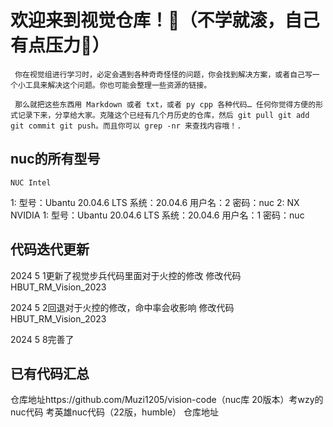 # 欢迎来到视觉仓库！🤪（不学就滚，自己有点压力🥰）

     你在视觉组进行学习时，必定会遇到各种奇奇怪怪的问题，你会找到解决方案，或者自己写一个小工具来解决这个问题。你也可能会整理一些资源的链接。

     那么就把这些东西用 Markdown 或者 txt，或者 py cpp 各种代码… 任何你觉得方便的形式记录下来，分享给大家。克隆这个已经有几个月历史的仓库，然后 git pull git add git commit git push。而且你可以 grep -nr 来查找内容哦！.

## nuc的所有型号
    NUC Intel 
   1:  型号：Ubantu 20.04.6 LTS	系统：20.04.6	用户名：2		密码：nuc
   2:
    NX NVIDIA
   1: 型号：Ubantu 20.04.6 LTS	系统：20.04.6	用户名：1		密码：nuc

## 代码迭代更新

2024 5 1更新了视觉步兵代码里面对于火控的修改
修改代码 HBUT_RM_Vision_2023

2024 5 2回退对于火控的修改，命中率会收影响
修改代码 HBUT_RM_Vision_2023

2024 5 8完善了
## 已有代码汇总

仓库地址https://github.com/Muzi1205/vision-code（nuc库 20版本）考wzy的nuc代码 考英雄nuc代码（22版，humble）
仓库地址
